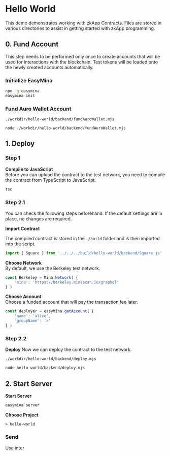 # Hello World

This demo demonstrates working with zkApp Contracts. Files are stored in various directories to assist in getting started with zkApp programming.

## 0. Fund Account

This step needs to be performed only once to create accounts that will be used for interactions with the blockchain. Test tokens will be loaded onto the newly created accounts automatically.

### Initialize EasyMina 

```bash
npm -g easymina
easymina init
```

### Fund Auro Wallet Account

`./workdir/hello-world/backend/fundAuroWallet.mjs`
```
node ./workdir/hello-world/backend/fundAuroWallet.mjs
```



## 1. Deploy

### Step 1
**Compile to JavaScript**  
Before you can upload the contract to the test network, you need to compile the contract from TypeScript to JavaScript.

```bash
tsc
```

### Step 2.1

You can check the following steps beforehand. If the default settings are in place, no changes are required.

**Import Contract**

The compiled contract is stored in the `./build` folder and is then imported into the script.

```javascript
import { Square } from '../../../build/hello-world/backend/Square.js'
```

**Choose Network**  
By default, we use the Berkeley test network.

```javascript
const Berkeley = Mina.Network( { 
    'mina': 'https://berkeley.minascan.io/graphql' 
} )
```

**Choose Account**  
Choose a funded account that will pay the transaction fee later.

```javascript
const deployer = easyMina.getAccount( {
    'name': 'alice',
    'groupName': 'a'
} )
```

### Step 2.2
**Deploy**
Now we can deploy the contract to the test network.

`./workdir/hello-world/backend/deploy.mjs`
```bash
node hello-world/backend/deploy.mjs
```

## 2. Start Server

**Start Server**
```bash
easymina server
```

**Choose Project**
```
> hello-world
```

### Send

Use inter
